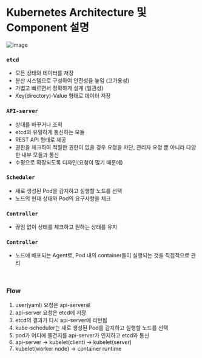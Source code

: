 # Kubernetes Architecture 및 Component 설명

![image](https://user-images.githubusercontent.com/49095587/230916161-1cabd453-76ef-4aee-b2bb-3c148ec47c80.png)

### `etcd`

- 모든 상태와 데이터를 저장
- 분산 시스템으로 구성하여 안전성을 높임 (고가용성)
- 가볍고 빠르면서 정확하게 설계 (일관성)
- Key(directory)-Value 형태로 데이터 저장

### `API-server`

- 상태를 바꾸거나 조회
- etcd와 유일하게 통신하는 모듈
- REST API 형태로 제공
- 권한을 체크하여 적절한 권한이 없을 경우 요청을 차단, 관리자 요청 뿐 아니라 다양한 내부 모듈과 통신
- 수평으로 확장되도록 디자인(요청이 많기 때문에)

### `Scheduler`

- 새로 생성된 Pod을 감지하고 실행할 노드를 선택
- 노드의 현재 상태와 Pod의 요구사항을 체크

### `Controller`

- 끊임 없이 상태를 체크하고 원하는 상태를 유지

### `Controller`

- 노드에 배포되는 Agent로, Pod 내의 container들이 실행되는 것을 직접적으로 관리

<br>

### Flow

1. user(yaml) 요청은 api-server로
2. api-server 요청은 etcd에 저장
3. etcd의 결과가 다시 api-server에 리턴됨
4. kube-scheduler는 새로 생성된 Pod를 감지하고 실행할 노드를 선택
5. pod가 어디에 뜰건지를 api-server가 인지하고 etcd와 통신
6. api-server -> kubelet(client) -> kubelet(server)
7. kubelet(worker node) -> container runtime
